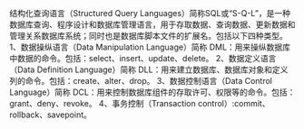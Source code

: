 结构化查询语言（Structured Query Languages）简称SQL或“S-Q-L”，是一种数据库查询、程序设计和数据库管理语言，用于存取数据、查询数据、更新数据和管理关系数据库系统；同时也是数据库脚本文件的扩展名。包括以下四种类型。
1、数据操纵语言（Data Manipulation Language）简称 DML：用来操纵数据库中数据的命令。包括：select、insert、update、delete。 
2、数据定义语言（Data Definition Language）简称 DLL：用来建立数据库、数据库对象和定义列的命令。包括：create、alter、drop。 
3、数据控制语言（Data Control Language）简称 DCL：用来控制数据库组件的存取许可、权限等的命令。包括：grant、deny、revoke。 
4、事务控制（Transaction control）:commit、rollback、savepoint。

